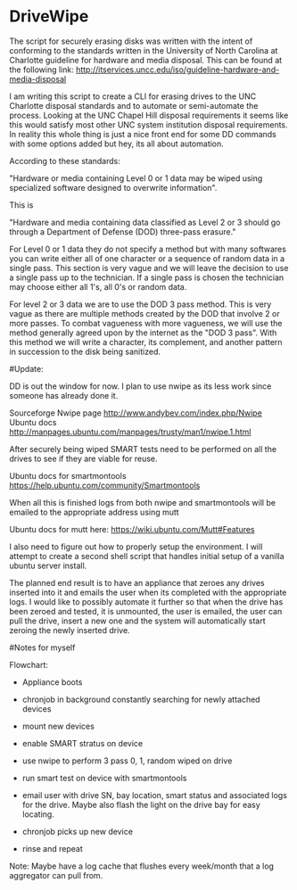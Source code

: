 # DriveWipe

The script for securely erasing disks was written with the intent of conforming to the standards written in the University of North Carolina at Charlotte guideline for hardware and media disposal. This can be found at the following link: http://itservices.uncc.edu/iso/guideline-hardware-and-media-disposal

I am writing this script to create a CLI for erasing drives to the UNC Charlotte disposal standards and to automate or semi-automate the process. Looking at the UNC Chapel Hill disposal requirements it seems like this would satisfy most other UNC system institution disposal requirements. In reality this whole thing is just a nice front end for some DD commands with some options added but hey, its all about automation.

According to these standards:

"Hardware or media containing Level 0 or 1 data may be wiped using specialized software designed to overwrite information".

This is 

"Hardware and media containing data classified as Level 2 or 3 should go through a Department of Defense (DOD) three-pass erasure."

For Level 0 or 1 data they do not specify a method but with many softwares you can write either all of one character or a sequence of random data in a single pass. This section is very vague and we will leave the decision to use a single pass up to the technician. If a single pass is chosen the technician may choose either all 1's, all 0's or random data.

For level 2 or 3 data we are to use the DOD 3 pass method. This is very vague as there are multiple methods created by the DOD that involve 2 or more passes. To combat vagueness with more vagueness, we will use the method generally agreed upon by the internet as the "DOD 3 pass". With this method we will write a character, its complement, and another pattern in succession to the disk being sanitized.


#Update:

DD is out the window for now. I plan to use nwipe as its less work since someone has already done it.

Sourceforge Nwipe page http://www.andybev.com/index.php/Nwipe
Ubuntu docs  http://manpages.ubuntu.com/manpages/trusty/man1/nwipe.1.html

After securely being wiped SMART tests need to be performed on all the drives to see if they are viable for reuse. 

Ubuntu docs for smartmontools https://help.ubuntu.com/community/Smartmontools

When all this is finished logs from both nwipe and smartmontools will be emailed to the appropriate address using mutt

Ubuntu docs for mutt here: https://wiki.ubuntu.com/Mutt#Features

I also need to figure out how to properly setup the environment. I will attempt to create a second shell script that handles initial setup of a vanilla ubuntu server install.

The planned end result is to have an appliance that zeroes any drives inserted into it and emails the user when its completed with the appropriate logs. I would like to possibly automate it further so that when the drive has been zeroed and tested, it is unmounted, the user is emailed, the user can pull the drive, insert a new one and the system will automatically start zeroing the newly inserted drive.

#Notes for myself

Flowchart:

* Appliance boots

* chronjob in background constantly searching for newly attached devices

* mount new devices

* enable SMART stratus on device

* use nwipe to perform 3 pass 0, 1, random wiped on drive

* run smart test on device with smartmontools

* email user with drive SN, bay location, smart status and associated logs for the drive. Maybe also flash the light on the drive bay for easy locating.

* chronjob picks up new device

* rinse and repeat



Note: Maybe have a log cache that flushes every week/month that a log aggregator can pull from.
